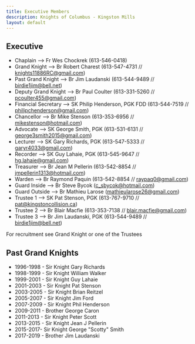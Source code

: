 ```yaml
---
title: Executive Members
description: Knights of Columbus - Kingston Mills
layout: default
---
```


## Executive

- Chaplain --> Fr Wes Chockrek (613-546-0418)
- Grand Knight --> Br Robert Charest (613-547-4731 // knights11886RC@gmail.com)
- Past Grand Knight --> Br Jim Laudanski (613-544-9489 // birdie1jim@bell.net)
- Deputy Grand Knight --> Br Paul Coulter (613-331-5260 // pcoulter455@gmail.com)
- Financial Secretary --> SK Philip Henderson, PGK FDD (613-544-7519 // philipchenderson@gmail.com)
- Chancellor --> Br Mike Stenson (613-353-6956 // mikestenson@hotmail.com)
- Advocate --> SK George Smith, PGK (613-531-6131 // george3smith2015@gmail.com)
- Lecturer --> SK Gary Richards, PGK (613-547-5333 // garyr4033@gmail.com)
- Recorder --> SK Guy Lahaie, PGK (613-545-9647 // hg.lahaie@gmail.com)
- Treasurer --> Br Jean M Pellerin (613-542-8854 // jmpellerin1313@hotmail.com)
- Warden --> Br Raymond Paquin (613-542-8854 // raypaq0@gmail.com)
- Guard Inside --> Br Steve Bycok (c_sbycok@hotmail.com)
- Guard Outside --> Br Mathieu Larose (mathieularose26@gmail.com)
- Trustee 1 --> SK Pat Stenson, PGK (613-767-9710 // pat@kingstoncollision.ca)
- Trustee 2 --> Br Blair Macfie (613-353-7138 // blair.macfie@gmail.com)
- Trustee 3 --> Br Jim Laudanski, PGK (613-544-9489 // birdie1jim@bell.net)

For recruitment see Grand Knight or one of the Trustees

## Past Grand Knights

- 1996-1998 - Sir Knight Gary Richards
- 1998-1999 - Sir Knight William Walker
- 1999-2001 - Sir Knight Guy Lahaie
- 2001-2003 - Sir Knight Pat Stenson
- 2003-2005 - Sir Knight Brian Reitzel
- 2005-2007 - Sir Knight Jim Ford
- 2007-2009 - Sir Knight Phil Henderson
- 2009-2011 - Brother George Caron
- 2011-2013 - Sir Knight Peter Scott
- 2013-2015 - Sir Knight Jean J Pellerin
- 2015-2017- Sir Knight George "Scotty" Smith
- 2017-2019 - Brother Jim Laudanski